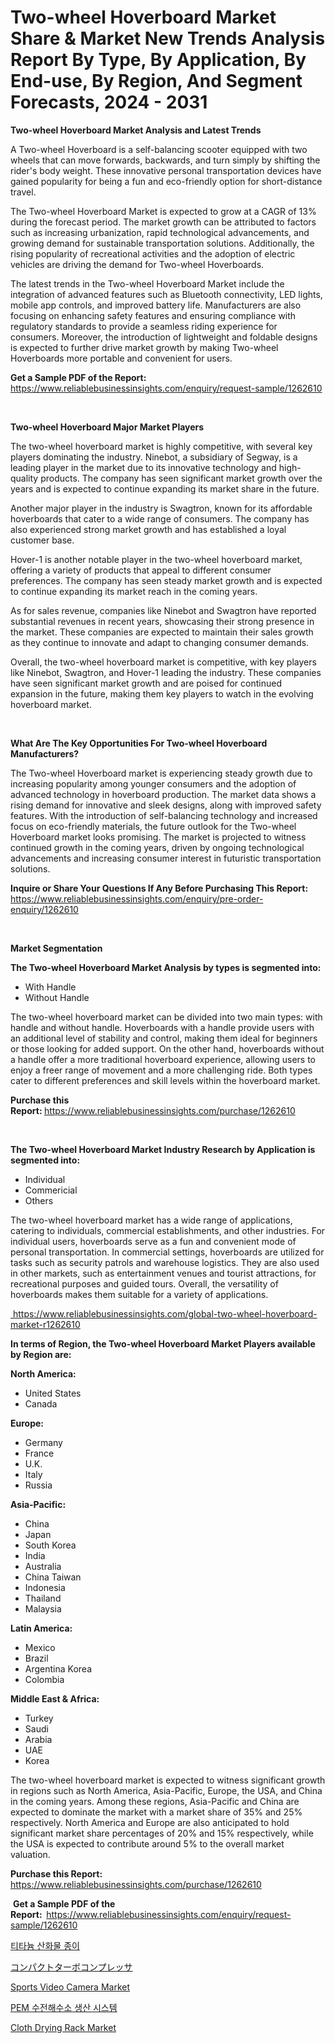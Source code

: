 <p><h1>Two-wheel Hoverboard Market Share & Market New Trends Analysis Report By Type, By Application, By End-use, By Region, And Segment Forecasts, 2024 - 2031</h1></p><p><strong>Two-wheel Hoverboard Market Analysis and Latest Trends</strong></p>
<p><p>A Two-wheel Hoverboard is a self-balancing scooter equipped with two wheels that can move forwards, backwards, and turn simply by shifting the rider's body weight. These innovative personal transportation devices have gained popularity for being a fun and eco-friendly option for short-distance travel.</p><p>The Two-wheel Hoverboard Market is expected to grow at a CAGR of 13% during the forecast period. The market growth can be attributed to factors such as increasing urbanization, rapid technological advancements, and growing demand for sustainable transportation solutions. Additionally, the rising popularity of recreational activities and the adoption of electric vehicles are driving the demand for Two-wheel Hoverboards.</p><p>The latest trends in the Two-wheel Hoverboard Market include the integration of advanced features such as Bluetooth connectivity, LED lights, mobile app controls, and improved battery life. Manufacturers are also focusing on enhancing safety features and ensuring compliance with regulatory standards to provide a seamless riding experience for consumers. Moreover, the introduction of lightweight and foldable designs is expected to further drive market growth by making Two-wheel Hoverboards more portable and convenient for users.</p></p>
<p><strong>Get a Sample PDF of the Report:&nbsp;</strong> <a href="https://www.reliablebusinessinsights.com/enquiry/request-sample/1262610">https://www.reliablebusinessinsights.com/enquiry/request-sample/1262610</a></p>
<p>&nbsp;</p>
<p><strong>Two-wheel Hoverboard Major Market Players</strong></p>
<p><p>The two-wheel hoverboard market is highly competitive, with several key players dominating the industry. Ninebot, a subsidiary of Segway, is a leading player in the market due to its innovative technology and high-quality products. The company has seen significant market growth over the years and is expected to continue expanding its market share in the future. </p><p>Another major player in the industry is Swagtron, known for its affordable hoverboards that cater to a wide range of consumers. The company has also experienced strong market growth and has established a loyal customer base. </p><p>Hover-1 is another notable player in the two-wheel hoverboard market, offering a variety of products that appeal to different consumer preferences. The company has seen steady market growth and is expected to continue expanding its market reach in the coming years.</p><p>As for sales revenue, companies like Ninebot and Swagtron have reported substantial revenues in recent years, showcasing their strong presence in the market. These companies are expected to maintain their sales growth as they continue to innovate and adapt to changing consumer demands.</p><p>Overall, the two-wheel hoverboard market is competitive, with key players like Ninebot, Swagtron, and Hover-1 leading the industry. These companies have seen significant market growth and are poised for continued expansion in the future, making them key players to watch in the evolving hoverboard market.</p></p>
<p>&nbsp;</p>
<p><strong>What Are The Key Opportunities For Two-wheel Hoverboard Manufacturers?</strong></p>
<p><p>The Two-wheel Hoverboard market is experiencing steady growth due to increasing popularity among younger consumers and the adoption of advanced technology in hoverboard production. The market data shows a rising demand for innovative and sleek designs, along with improved safety features. With the introduction of self-balancing technology and increased focus on eco-friendly materials, the future outlook for the Two-wheel Hoverboard market looks promising. The market is projected to witness continued growth in the coming years, driven by ongoing technological advancements and increasing consumer interest in futuristic transportation solutions.</p></p>
<p><strong>Inquire or Share Your Questions If Any Before Purchasing This Report:</strong> <a href="https://www.reliablebusinessinsights.com/enquiry/pre-order-enquiry/1262610">https://www.reliablebusinessinsights.com/enquiry/pre-order-enquiry/1262610</a></p>
<p>&nbsp;</p>
<p><strong>Market Segmentation</strong></p>
<p><strong>The Two-wheel Hoverboard Market Analysis by types is segmented into:</strong></p>
<p><ul><li>With Handle</li><li>Without Handle</li></ul></p>
<p><p>The two-wheel hoverboard market can be divided into two main types: with handle and without handle. Hoverboards with a handle provide users with an additional level of stability and control, making them ideal for beginners or those looking for added support. On the other hand, hoverboards without a handle offer a more traditional hoverboard experience, allowing users to enjoy a freer range of movement and a more challenging ride. Both types cater to different preferences and skill levels within the hoverboard market.</p></p>
<p><strong>Purchase this Report:&nbsp;</strong><a href="https://www.reliablebusinessinsights.com/purchase/1262610">https://www.reliablebusinessinsights.com/purchase/1262610</a></p>
<p>&nbsp;</p>
<p><strong>The Two-wheel Hoverboard Market Industry Research by Application is segmented into:</strong></p>
<p><ul><li>Individual</li><li>Commericial</li><li>Others</li></ul></p>
<p><p>The two-wheel hoverboard market has a wide range of applications, catering to individuals, commercial establishments, and other industries. For individual users, hoverboards serve as a fun and convenient mode of personal transportation. In commercial settings, hoverboards are utilized for tasks such as security patrols and warehouse logistics. They are also used in other markets, such as entertainment venues and tourist attractions, for recreational purposes and guided tours. Overall, the versatility of hoverboards makes them suitable for a variety of applications.</p></p>
<p><a href="https://www.reliablebusinessinsights.com/global-two-wheel-hoverboard-market-r1262610">&nbsp;https://www.reliablebusinessinsights.com/global-two-wheel-hoverboard-market-r1262610</a></p>
<p><strong>In terms of Region, the Two-wheel Hoverboard Market Players available by Region are:</strong></p>
<p>
    <p> <strong> North America: </strong>
        <ul>
            <li>United States</li>
            <li>Canada</li>
        </ul>
        </p> 
    <p> <strong> Europe: </strong>
        <ul>
            <li>Germany</li>
            <li>France</li>
            <li>U.K.</li>
            <li>Italy</li>
            <li>Russia</li>
        </ul>
        </p> 
    <p> <strong> Asia-Pacific: </strong>
        <ul>
            <li>China</li>
            <li>Japan</li>
            <li>South Korea</li>
            <li>India</li>
            <li>Australia</li>
            <li>China Taiwan</li>
            <li>Indonesia</li>
            <li>Thailand</li>
            <li>Malaysia</li>
        </ul>
        </p> 
    <p> <strong> Latin America: </strong>
        <ul>
            <li>Mexico</li>
            <li>Brazil</li>
            <li>Argentina Korea</li>
            <li>Colombia</li>
        </ul>
        </p> 
    <p> <strong> Middle East & Africa: </strong>
        <ul>
            <li>Turkey</li>
            <li>Saudi</li>
            <li>Arabia</li>
            <li>UAE</li>
            <li>Korea</li>
        </ul>
    </p>
    </p>
<p><p>The two-wheel hoverboard market is expected to witness significant growth in regions such as North America, Asia-Pacific, Europe, the USA, and China in the coming years. Among these regions, Asia-Pacific and China are expected to dominate the market with a market share of 35% and 25% respectively. North America and Europe are also anticipated to hold significant market share percentages of 20% and 15% respectively, while the USA is expected to contribute around 5% to the overall market valuation.</p></p>
<p><strong>Purchase this Report: </strong><a href="https://www.reliablebusinessinsights.com/purchase/1262610">https://www.reliablebusinessinsights.com/purchase/1262610</a></p>
<p>&nbsp;<strong>Get a Sample PDF of the Report:&nbsp;&nbsp;</strong><a href="https://www.reliablebusinessinsights.com/enquiry/request-sample/1262610">https://www.reliablebusinessinsights.com/enquiry/request-sample/1262610</a></p>
<p><strong></strong></p>
<p><p><a href="https://github.com/jimahmed0511/Market-Research-Report-List-1/blob/main/1123117153148.md">티타늄 산화물 종이</a></p><p><a href="https://github.com/DayanaRunolfsdottir/Market-Research-Report-List-1/blob/main/3860772145099.md">コンパクトターボコンプレッサ</a></p><p><a href="https://github.com/RyleeBauch2023/Market-Research-Report-List-1/blob/main/sports-video-camera-market.md">Sports Video Camera Market</a></p><p><a href="https://github.com/ahmadrevanz10/Market-Research-Report-List-1/blob/main/8359468153149.md">PEM 수전해수소 생산 시스템</a></p><p><a href="https://github.com/AndreanneHane2023/Market-Research-Report-List-1/blob/main/cloth-drying-rack-market.md">Cloth Drying Rack Market</a></p></p>